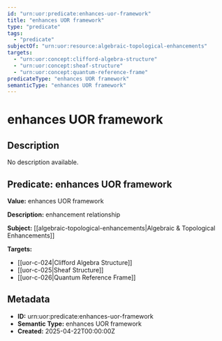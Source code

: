 ```yaml
---
id: "urn:uor:predicate:enhances-uor-framework"
title: "enhances UOR framework"
type: "predicate"
tags:
  - "predicate"
subjectOf: "urn:uor:resource:algebraic-topological-enhancements"
targets:
  - "urn:uor:concept:clifford-algebra-structure"
  - "urn:uor:concept:sheaf-structure"
  - "urn:uor:concept:quantum-reference-frame"
predicateType: "enhances UOR framework"
semanticType: "enhances UOR framework"
---
```


# enhances UOR framework

## Description

No description available.

## Predicate: enhances UOR framework

**Value:** enhances UOR framework

**Description:** enhancement relationship

**Subject:** [[algebraic-topological-enhancements|Algebraic & Topological Enhancements]]

**Targets:**

- [[uor-c-024|Clifford Algebra Structure]]
- [[uor-c-025|Sheaf Structure]]
- [[uor-c-026|Quantum Reference Frame]]

## Metadata

- **ID:** urn:uor:predicate:enhances-uor-framework
- **Semantic Type:** enhances UOR framework
- **Created:** 2025-04-22T00:00:00Z
